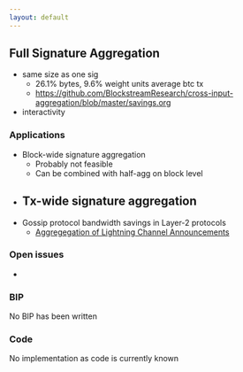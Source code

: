 ```yaml
---
layout: default
---
```


## Full Signature Aggregation

- same size as one sig
    - 26.1% bytes, 9.6% weight units average btc tx
    - https://github.com/BlockstreamResearch/cross-input-aggregation/blob/master/savings.org
- interactivity

### Applications

- Block-wide signature aggregation
    - Probably not feasible
    - Can be combined with half-agg on block level
- Tx-wide signature aggregation
    -
- Gossip protocol bandwidth savings in Layer-2 protocols
  - [Aggregegation of Lightning Channel Announcements](https://github.com/BlockstreamResearch/cross-input-aggregation/tree/master?tab=readme-ov-file#sigagg-case-study-ln-channel-announcements)

### Open issues

- 

### BIP

No BIP has been written

### Code

No implementation as code is currently known


